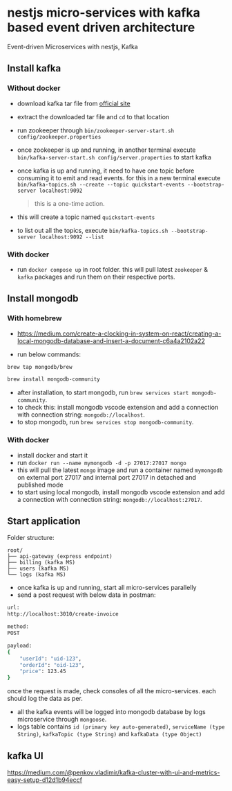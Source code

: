 # nestjs micro-services with kafka based event driven architecture

Event-driven Microservices with nestjs, Kafka

## Install kafka

### Without docker

- download kafka tar file from [official site](https://kafka.apache.org/documentation/#quickstart)
- extract the downloaded tar file and `cd` to that location
- run zookeeper through `bin/zookeeper-server-start.sh config/zookeeper.properties`
- once zookeeper is up and running, in another terminal execute `bin/kafka-server-start.sh config/server.properties` to start kafka
- once kafka is up and running, it need to have one topic before consuming it to emit and read events. for this in a new terminal execute `bin/kafka-topics.sh --create --topic quickstart-events --bootstrap-server localhost:9092`

  > this is a one-time action.

- this will create a topic named `quickstart-events`
- to list out all the topics, execute `bin/kafka-topics.sh --bootstrap-server localhost:9092 --list`

### With docker

- run `docker compose up` in root folder. this will pull latest `zookeeper` & `kafka` packages and run them on their respective ports.

## Install mongodb

### With homebrew

- https://medium.com/create-a-clocking-in-system-on-react/creating-a-local-mongodb-database-and-insert-a-document-c6a4a2102a22

- run below commands:

```bash
brew tap mongodb/brew
```

```bash
brew install mongodb-community
```

- after installation, to start mongodb, run `brew services start mongodb-community`.
- to check this: install mongodb vscode extension and add a connection with connection string: `mongodb://localhost`.
- to stop mongodb, run `brew services stop mongodb-community`.

### With docker

- install docker and start it
- run `docker run --name mymongodb -d -p 27017:27017 mongo`
- this will pull the latest `mongo` image and run a container named `mymongodb` on external port 27017 and internal port 27017 in detached and published mode
- to start using local mongodb, install mongodb vscode extension and add a connection with connection string: `mongodb://localhost:27017`.

## Start application

Folder structure:

```
root/
├── api-gateway (express endpoint)
├── billing (kafka MS)
├── users (kafka MS)
└── logs (kafka MS)
```

- once kafka is up and running, start all micro-services parallelly
- send a post request with below data in postman:

```bash
url:
http://localhost:3010/create-invoice

method:
POST

payload:
{
    "userId": "uid-123",
    "orderId": "oid-123",
    "price": 123.45
}
```

once the request is made, check consoles of all the micro-services. each should log the data as per.

- all the kafka events will be logged into mongodb database by logs microservice through `mongoose`.
- logs table contains `id (primary key auto-generated)`, `serviceName (type String)`, `kafkaTopic (type String)` and `kafkaData (type Object)`

## kafka UI

https://medium.com/@penkov.vladimir/kafka-cluster-with-ui-and-metrics-easy-setup-d12d1b94eccf
